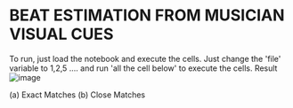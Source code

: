 # BEAT ESTIMATION FROM MUSICIAN VISUAL CUES
 
To run, just load the notebook and execute the cells.
Just change the 'file' variable to 1,2,5 ....  and run 'all the cell below' to execute the cells. 
Result
![image](https://user-images.githubusercontent.com/47362033/109463558-1fdc2380-7a5d-11eb-83a4-e30fe3e2229a.png)

(a) Exact Matches
(b) Close Matches
